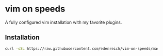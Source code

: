 # vim on speeds

A fully configured vim installation with my favorite plugins.

## Installation

```sh
curl -sSL https://raw.githubusercontent.com/edenreich/vim-on-speeds/master/install.sh | sh
```
